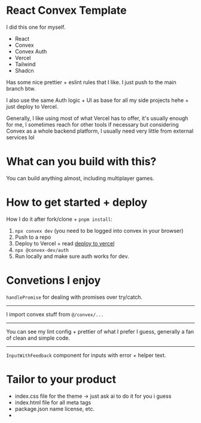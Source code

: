 # React Convex Template

I did this one for myself.

- React
- Convex
- Convex Auth
- Vercel
- Tailwind
- Shadcn

Has some nice prettier + eslint rules that I like. I just push to the main branch btw.

I also use the same Auth logic + UI as base for all my side projects hehe + just deploy to Vercel.

Generally, I like using most of what Vercel has to offer, it's usually enough for me, I sometimes reach for other tools if necessary but considering Convex as a whole backend platform, I usually need very little from external services lol

# What can you build with this?

You can build anything almost, including multiplayer games.

# How to get started + deploy

How I do it after fork/clone + `pnpm install`:

1. `npx convex dev` (you need to be logged into convex in your browser)
2. Push to a repo
3. Deploy to Vercel + read [deploy to vercel](https://docs.convex.dev/production/hosting/vercel#deploying-to-vercel)
4. `npx @convex-dev/auth`
5. Run locally and make sure auth works for dev.

# Convetions I enjoy

`handlePromise` for dealing with promises over try/catch.

---

I import convex stuff from `@/convex/...`

---

You can see my lint config + prettier of what I prefer I guess, generally a fan of clean and simple code.

---

`InputWithFeedback` component for inputs with error + helper text.

# Tailor to your product

- index.css file for the theme -> just ask ai to do it for you i guess
- index.html file for all meta tags
- package.json name license, etc.
-

